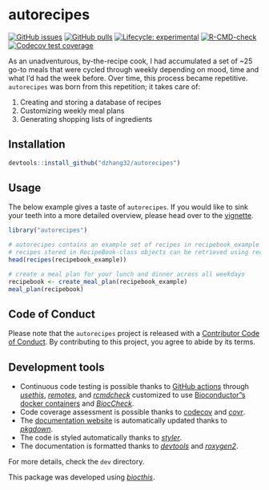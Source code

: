 
<!-- README.md is generated from README.Rmd. Please edit that file -->

# autorecipes

<!-- badges: start -->

[![GitHub
issues](https://img.shields.io/github/issues/dzhang32/autorecipes)](https://github.com/dzhang32/autorecipes/issues)
[![GitHub
pulls](https://img.shields.io/github/issues-pr/dzhang32/autorecipes)](https://github.com/dzhang32/autorecipes/pulls)
[![Lifecycle:
experimental](https://img.shields.io/badge/lifecycle-experimental-orange.svg)](https://lifecycle.r-lib.org/articles/stages.html#experimental)
[![R-CMD-check](https://github.com/dzhang32/autorecipes/workflows/R-CMD-check/badge.svg)](https://github.com/dzhang32/autorecipes/actions)
[![Codecov test
coverage](https://codecov.io/gh/dzhang32/autorecipes/branch/master/graph/badge.svg)](https://codecov.io/gh/dzhang32/autorecipes?branch=master)
<!-- badges: end -->

As an unadventurous, by-the-recipe cook, I had accumulated a set of \~25
go-to meals that were cycled through weekly depending on mood, time and
what I’d had the week before. Over time, this process became repetitive.
`autorecipes` was born from this repetition; it takes care of:

1.  Creating and storing a database of recipes
2.  Customizing weekly meal plans
3.  Generating shopping lists of ingredients

## Installation

``` r
devtools::install_github("dzhang32/autorecipes")
```

## Usage

The below example gives a taste of `autorecipes`. If you would like to
sink your teeth into a more detailed overview, please head over to the
[vignette](https://dzhang32.github.io/autorecipes/articles/autorecipes.html).

``` r
library("autorecipes")

# autorecipes contains an example set of recipes in recipebook_example
# recipes stored in RecipeBook-class objects can be retrieved using recipes()
head(recipes(recipebook_example))

# create a meal plan for your lunch and dinner across all weekdays
recipebook <- create_meal_plan(recipebook_example)
meal_plan(recipebook)
```

## Code of Conduct

Please note that the `autorecipes` project is released with a
[Contributor Code of
Conduct](http://bioconductor.org/about/code-of-conduct/). By
contributing to this project, you agree to abide by its terms.

## Development tools

-   Continuous code testing is possible thanks to [GitHub
    actions](https://www.tidyverse.org/blog/2020/04/usethis-1-6-0/)
    through *[usethis](https://CRAN.R-project.org/package=usethis)*,
    *[remotes](https://CRAN.R-project.org/package=remotes)*, and
    *[rcmdcheck](https://CRAN.R-project.org/package=rcmdcheck)*
    customized to use [Bioconductor”s docker
    containers](https://www.bioconductor.org/help/docker/) and
    *[BiocCheck](https://bioconductor.org/packages/3.14/BiocCheck)*.
-   Code coverage assessment is possible thanks to
    [codecov](https://codecov.io/gh) and
    *[covr](https://CRAN.R-project.org/package=covr)*.
-   The [documentation website](http://dzhang32.github.io/autorecipes)
    is automatically updated thanks to
    *[pkgdown](https://CRAN.R-project.org/package=pkgdown)*.
-   The code is styled automatically thanks to
    *[styler](https://CRAN.R-project.org/package=styler)*.
-   The documentation is formatted thanks to
    *[devtools](https://CRAN.R-project.org/package=devtools)* and
    *[roxygen2](https://CRAN.R-project.org/package=roxygen2)*.

For more details, check the `dev` directory.

This package was developed using
*[biocthis](https://bioconductor.org/packages/3.14/biocthis)*.
